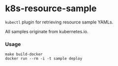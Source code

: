 # k8s-resource-sample

`kubectl` plugin for retrieving resource sample YAMLs.

All samples originate from kubernetes.io.

### Usage

```
make build-docker
docker run --rm -i -t sample deploy
```
